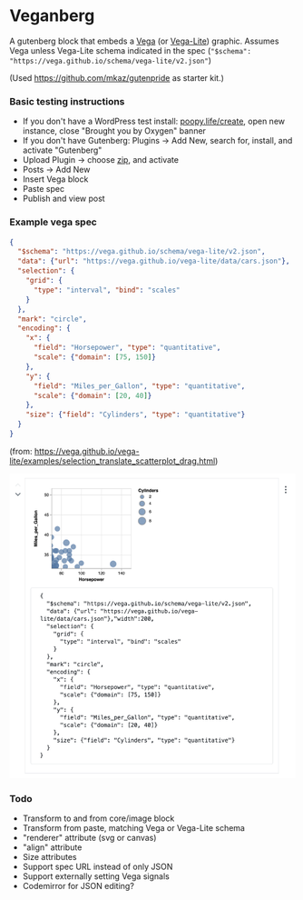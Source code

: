 
# Veganberg

A gutenberg block that embeds a [Vega](http://vega.github.io/vega) (or [Vega-Lite](https://vega.github.io/vega-lite/)) graphic. Assumes Vega unless Vega-Lite schema indicated in the spec (`"$schema": "https://vega.github.io/schema/vega-lite/v2.json"`)

(Used https://github.com/mkaz/gutenpride as starter kit.)

### Basic testing instructions

- If you don't have a WordPress test install: [poopy.life/create](poopy.life/create), open new instance, close "Brought you by Oxygen" banner
- If you don't have Gutenberg: Plugins -> Add New, search for, install, and activate "Gutenberg"
- Upload Plugin -> choose [zip](https://github.com/dechov/veganberg/archive/master.zip), and activate
- Posts -> Add New
- Insert Vega block
- Paste spec
- Publish and view post

### Example vega spec

```json
{
  "$schema": "https://vega.github.io/schema/vega-lite/v2.json",
  "data": {"url": "https://vega.github.io/vega-lite/data/cars.json"},
  "selection": {
    "grid": {
      "type": "interval", "bind": "scales"
    }
  },
  "mark": "circle",
  "encoding": {
    "x": {
      "field": "Horsepower", "type": "quantitative",
      "scale": {"domain": [75, 150]}
    },
    "y": {
      "field": "Miles_per_Gallon", "type": "quantitative",
      "scale": {"domain": [20, 40]}
    },
    "size": {"field": "Cylinders", "type": "quantitative"}
  }
}
```
(from: https://vega.github.io/vega-lite/examples/selection_translate_scatterplot_drag.html)

![veganberg-example.png](veganberg-example.png)


### Todo

- Transform to and from core/image block
- Transform from paste, matching Vega or Vega-Lite schema
- "renderer" attribute (svg or canvas)
- "align" attribute
- Size attributes
- Support spec URL instead of only JSON
- Support externally setting Vega signals
- Codemirror for JSON editing?
